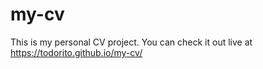 # my-cv
This is my personal CV project. You can check it out live at https://todorito.github.io/my-cv/
